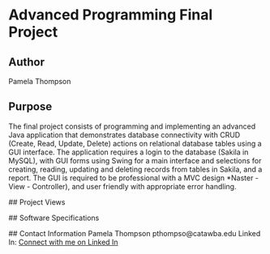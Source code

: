 # Advanced Programming Final Project
## Author
Pamela Thompson
## Purpose
<p>The final project consists of programming and implementing an advanced Java application that demonstrates database connectivity with CRUD (Create, Read, Update, Delete) actions on relational database tables using a GUI interface. The application requires a login to the database (Sakila in MySQL), with GUI forms using Swing for a main interface and selections for creating, reading, updating and deleting records from tables in Sakila, and a report. The GUI is required to be professional with a MVC design *Naster - View - Controller),  and user friendly with appropriate error handling.</p>
## Project Views
<p>
  
</p>
## Software Specifications
<p>
  
</p>
## Contact Information
Pamela Thompson
pthompso@catawba.edu
Linked In: <a href="https://www.linkedin.com/in/pamela-thompson-64856531b/">Connect with me on Linked In</a>
